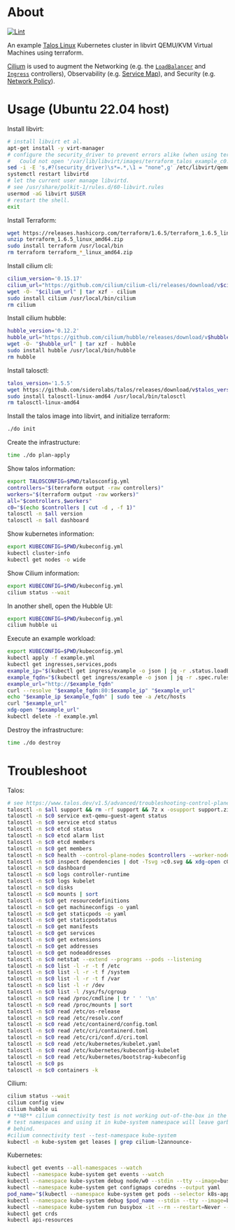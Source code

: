 # About

[![Lint](https://github.com/rgl/terraform-libvirt-talos/actions/workflows/lint.yml/badge.svg)](https://github.com/rgl/terraform-libvirt-talos/actions/workflows/lint.yml)

An example [Talos Linux](https://www.talos.dev) Kubernetes cluster in libvirt QEMU/KVM Virtual Machines using terraform.

[Cilium](https://cilium.io) is used to augment the Networking (e.g. the [`LoadBalancer`](https://cilium.io/use-cases/load-balancer/) and [`Ingress`](https://docs.cilium.io/en/stable/network/servicemesh/ingress/) controllers), Observability (e.g. [Service Map](https://cilium.io/use-cases/service-map/)), and Security (e.g. [Network Policy](https://cilium.io/use-cases/network-policy/)).

# Usage (Ubuntu 22.04 host)

Install libvirt:

```bash
# install libvirt et al.
apt-get install -y virt-manager
# configure the security_driver to prevent errors alike (when using terraform):
#   Could not open '/var/lib/libvirt/images/terraform_talos_example_c0.img': Permission denied'
sed -i -E 's,#?(security_driver)\s*=.*,\1 = "none",g' /etc/libvirt/qemu.conf
systemctl restart libvirtd
# let the current user manage libvirtd.
# see /usr/share/polkit-1/rules.d/60-libvirt.rules
usermod -aG libvirt $USER
# restart the shell.
exit
```

Install Terraform:

```bash
wget https://releases.hashicorp.com/terraform/1.6.5/terraform_1.6.5_linux_amd64.zip
unzip terraform_1.6.5_linux_amd64.zip
sudo install terraform /usr/local/bin
rm terraform terraform_*_linux_amd64.zip
```

Install cilium cli:

```bash
cilium_version='0.15.17'
cilium_url="https://github.com/cilium/cilium-cli/releases/download/v$cilium_version/cilium-linux-amd64.tar.gz"
wget -O- "$cilium_url" | tar xzf - cilium
sudo install cilium /usr/local/bin/cilium
rm cilium
```

Install cilium hubble:

```bash
hubble_version='0.12.2'
hubble_url="https://github.com/cilium/hubble/releases/download/v$hubble_version/hubble-linux-amd64.tar.gz"
wget -O- "$hubble_url" | tar xzf - hubble
sudo install hubble /usr/local/bin/hubble
rm hubble
```

Install talosctl:

```bash
talos_version='1.5.5'
wget https://github.com/siderolabs/talos/releases/download/v$talos_version/talosctl-linux-amd64
sudo install talosctl-linux-amd64 /usr/local/bin/talosctl
rm talosctl-linux-amd64
```

Install the talos image into libvirt, and initialize terraform:

```bash
./do init
```

Create the infrastructure:

```bash
time ./do plan-apply
```

Show talos information:

```bash
export TALOSCONFIG=$PWD/talosconfig.yml
controllers="$(terraform output -raw controllers)"
workers="$(terraform output -raw workers)"
all="$controllers,$workers"
c0="$(echo $controllers | cut -d , -f 1)"
talosctl -n $all version
talosctl -n $all dashboard
```

Show kubernetes information:

```bash
export KUBECONFIG=$PWD/kubeconfig.yml
kubectl cluster-info
kubectl get nodes -o wide
```

Show Cilium information:

```bash
export KUBECONFIG=$PWD/kubeconfig.yml
cilium status --wait
```

In another shell, open the Hubble UI:

```bash
export KUBECONFIG=$PWD/kubeconfig.yml
cilium hubble ui
```

Execute an example workload:

```bash
export KUBECONFIG=$PWD/kubeconfig.yml
kubectl apply -f example.yml
kubectl get ingresses,services,pods
example_ip="$(kubectl get ingress/example -o json | jq -r .status.loadBalancer.ingress[0].ip)"
example_fqdn="$(kubectl get ingress/example -o json | jq -r .spec.rules[0].host)"
example_url="http://$example_fqdn"
curl --resolve "$example_fqdn:80:$example_ip" "$example_url"
echo "$example_ip $example_fqdn" | sudo tee -a /etc/hosts
curl "$example_url"
xdg-open "$example_url"
kubectl delete -f example.yml
```

Destroy the infrastructure:

```bash
time ./do destroy
```

# Troubleshoot

Talos:

```bash
# see https://www.talos.dev/v1.5/advanced/troubleshooting-control-plane/
talosctl -n $all support && rm -rf support && 7z x -osupport support.zip && code support
talosctl -n $c0 service ext-qemu-guest-agent status
talosctl -n $c0 service etcd status
talosctl -n $c0 etcd status
talosctl -n $c0 etcd alarm list
talosctl -n $c0 etcd members
talosctl -n $c0 get members
talosctl -n $c0 health --control-plane-nodes $controllers --worker-nodes $workers
talosctl -n $c0 inspect dependencies | dot -Tsvg >c0.svg && xdg-open c0.svg
talosctl -n $c0 dashboard
talosctl -n $c0 logs controller-runtime
talosctl -n $c0 logs kubelet
talosctl -n $c0 disks
talosctl -n $c0 mounts | sort
talosctl -n $c0 get resourcedefinitions
talosctl -n $c0 get machineconfigs -o yaml
talosctl -n $c0 get staticpods -o yaml
talosctl -n $c0 get staticpodstatus
talosctl -n $c0 get manifests
talosctl -n $c0 get services
talosctl -n $c0 get extensions
talosctl -n $c0 get addresses
talosctl -n $c0 get nodeaddresses
talosctl -n $c0 netstat --extend --programs --pods --listening
talosctl -n $c0 list -l -r -t f /etc
talosctl -n $c0 list -l -r -t f /system
talosctl -n $c0 list -l -r -t f /var
talosctl -n $c0 list -l -r /dev
talosctl -n $c0 list -l /sys/fs/cgroup
talosctl -n $c0 read /proc/cmdline | tr ' ' '\n'
talosctl -n $c0 read /proc/mounts | sort
talosctl -n $c0 read /etc/os-release
talosctl -n $c0 read /etc/resolv.conf
talosctl -n $c0 read /etc/containerd/config.toml
talosctl -n $c0 read /etc/cri/containerd.toml
talosctl -n $c0 read /etc/cri/conf.d/cri.toml
talosctl -n $c0 read /etc/kubernetes/kubelet.yaml
talosctl -n $c0 read /etc/kubernetes/kubeconfig-kubelet
talosctl -n $c0 read /etc/kubernetes/bootstrap-kubeconfig
talosctl -n $c0 ps
talosctl -n $c0 containers -k
```

Cilium:

```bash
cilium status --wait
cilium config view
cilium hubble ui
# **NB** cilium connectivity test is not working out-of-the-box in the default
# test namespaces and using it in kube-system namespace will leave garbage
# behind.
#cilium connectivity test --test-namespace kube-system
kubectl -n kube-system get leases | grep cilium-l2announce-
```

Kubernetes:

```bash
kubectl get events --all-namespaces --watch
kubectl --namespace kube-system get events --watch
kubectl --namespace kube-system debug node/w0 --stdin --tty --image=busybox:1.36 -- cat /host/etc/resolv.conf
kubectl --namespace kube-system get configmaps coredns --output yaml
pod_name="$(kubectl --namespace kube-system get pods --selector k8s-app=kube-dns --output json | jq -r '.items[0].metadata.name')"
kubectl --namespace kube-system debug $pod_name --stdin --tty --image=busybox:1.36 --target=coredns -- sh -c 'cat /proc/$(pgrep coredns)/root/etc/resolv.conf'
kubectl --namespace kube-system run busybox -it --rm --restart=Never --image=busybox:1.36 -- nslookup -type=a talos.dev
kubectl get crds
kubectl api-resources
```
